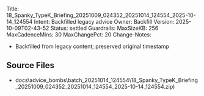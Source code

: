 Title: 18_Spanky_TypeK_Briefing_20251009_024352_20251014_124554_2025-10-14_124554
Intent: Backfilled legacy advice
Owner: Backfill
Version: 2025-10-09T02-43-52
Status: settled
Guardrails:
  MaxSizeKB: 256
  MaxCadenceMins: 30
  MaxChangePct: 20
Change-Notes:
  - Backfilled from legacy content; preserved original timestamp

## Source Files
- docs\advice_bombs\batch_20251014_124554\18_Spanky_TypeK_Briefing_20251009_024352_20251014_124554_2025-10-14_124554.zip)
